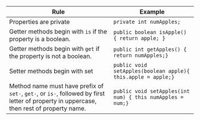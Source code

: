 | Rule                   | Example                                    | 
|------------------------|--------------------------------------------|
| Properties are private | `private int numApples;`|
| Getter methods begin with `is` if the property is a boolean. | `public boolean isApple() { return apple; }` |
| Getter methods begin with `get` if the property is not a boolean. | `public int getApples() { return numApples;}` | 
| Setter methods begin with set |  `public void setApples(boolean apple){ this.apple = apple;}`| 
| Method name must have prefix of `set-`, `get-`, or `is-`, followed by first letter of property in uppercase, then rest of property name. | `public void setApples(int num) { this numApples = num;}`|  
